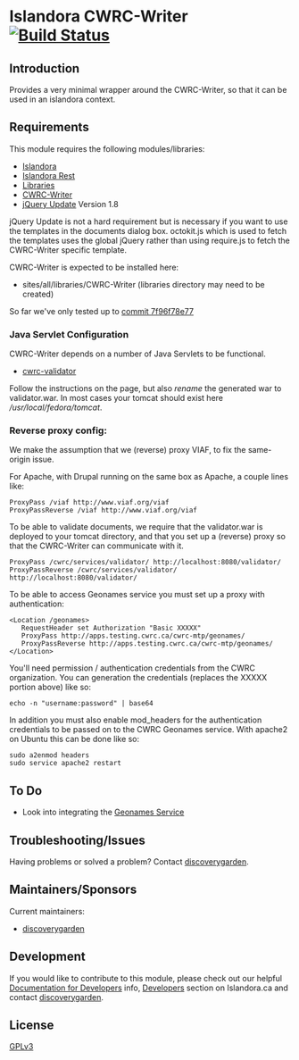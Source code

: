 # Islandora CWRC-Writer [![Build Status](https://travis-ci.org/discoverygarden/islandora_cwrc_writer.png?branch=7.x)](https://travis-ci.org/discoverygarden/islandora_cwrc_writer)

## Introduction

Provides a very minimal wrapper around the CWRC-Writer, so that it can be used in an islandora context.

## Requirements

This module requires the following modules/libraries:

* [Islandora](https://github.com/Islandora/islandora)
* [Islandora Rest](https://github.com/discoverygarden/islandora_rest)
* [Libraries](https://www.drupal.org/project/libraries)
* [CWRC-Writer](https://github.com/discoverygarden/CWRC-Writer)
* [jQuery Update](https://www.drupal.org/project/jquery_update) Version 1.8

jQuery Update is not a hard requirement but is necessary if you want to use the 
templates in the documents dialog box. octokit.js which is used to fetch the 
templates uses the global jQuery rather than using require.js to fetch the 
CWRC-Writer specific template.

CWRC-Writer is expected to be installed here:

* sites/all/libraries/CWRC-Writer (libraries directory may need to be created)

So far we've only tested up to [commit 7f96f78e77](http://github.com/discoverygarden/CWRC-Writer/tree/7f96f78e774a2594ae8c2a3550549b01022dcc3f)

### Java Servlet Configuration

CWRC-Writer depends on a number of Java Servlets to be functional.

* [cwrc-validator](https://github.com/cwrc/cwrc-validator)

Follow the instructions on the page, but also *rename* the generated war to
validator.war. In most cases your tomcat should exist here
_/usr/local/fedora/tomcat_.

### Reverse proxy config:

We make the assumption that we (reverse) proxy VIAF, to fix the same-origin
issue.

For Apache, with Drupal running on the same box as Apache, a couple lines like:

```
ProxyPass /viaf http://www.viaf.org/viaf
ProxyPassReverse /viaf http://www.viaf.org/viaf
```

To be able to validate documents, we require that the validator.war is deployed
to your tomcat directory, and that you set up a (reverse) proxy so that the
CWRC-Writer can communicate with it.

```
ProxyPass /cwrc/services/validator/ http://localhost:8080/validator/
ProxyPassReverse /cwrc/services/validator/ http://localhost:8080/validator/
```

To be able to access Geonames service you must set up a proxy with 
authentication: 

```
<Location /geonames>
   RequestHeader set Authorization "Basic XXXXX"
   ProxyPass http://apps.testing.cwrc.ca/cwrc-mtp/geonames/
   ProxyPassReverse http://apps.testing.cwrc.ca/cwrc-mtp/geonames/
</Location>
```

You'll need permission / authentication credentials from the 
CWRC organization. You can generation the credentials (replaces the XXXXX 
portion above) like so:

```
echo -n "username:password" | base64
```

In addition you must also enable mod_headers for the authentication 
credentials to be passed on to the CWRC Geonames service. With apache2 on 
Ubuntu this can be done like so:

```
sudo a2enmod headers
sudo service apache2 restart
```

## To Do

* Look into integrating the [Geonames Service](http://github.com/cwrc/CWRC-Mapping-Timelines-Project/tree/master/geonames)

## Troubleshooting/Issues

Having problems or solved a problem? Contact [discoverygarden](http://support.discoverygarden.ca).

## Maintainers/Sponsors

Current maintainers:

* [discoverygarden](http://wwww.discoverygarden.ca)

## Development

If you would like to contribute to this module, please check out our helpful
[Documentation for Developers](https://github.com/Islandora/islandora/wiki#wiki-documentation-for-developers)
info, [Developers](http://islandora.ca/developers) section on Islandora.ca and
contact [discoverygarden](http://support.discoverygarden.ca).

## License

[GPLv3](http://www.gnu.org/licenses/gpl-3.0.txt)

